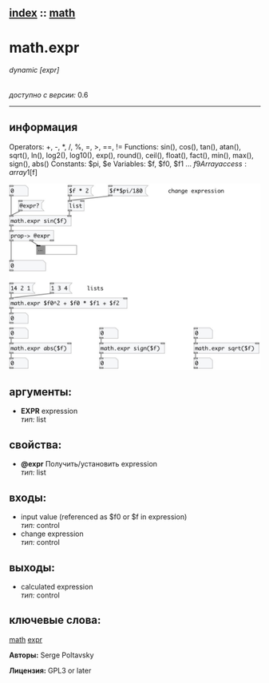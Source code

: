 [index](index.html) :: [math](category_math.html)
---

# math.expr

###### dynamic [expr]

*доступно с версии:* 0.6

---


## информация
Operators: +, -, *, /, %, =, &gt;, ==, != Functions: sin(), cos(), tan(), atan(), sqrt(), ln(), log2(), log10(), exp(), round(), ceil(), float(), fact(), min(), max(), sign(), abs() Constants: $pi, $e Variables: $f, $f0, $f1 ... $f9 Array access: array1[$f]


[![example](../examples/img/math.expr.jpg)](../examples/pd/math.expr.pd)



## аргументы:

* **EXPR**
expression<br>
_тип:_ list<br>





## свойства:

* **@expr** 
Получить/установить expression<br>
_тип:_ list<br>



## входы:

* input value (referenced as $f0 or $f in expression)<br>
_тип:_ control
* change expression<br>
_тип:_ control



## выходы:

* calculated expression<br>
_тип:_ control



## ключевые слова:

[math](keywords/math.html)
[expr](keywords/expr.html)






**Авторы:** Serge Poltavsky




**Лицензия:** GPL3 or later





